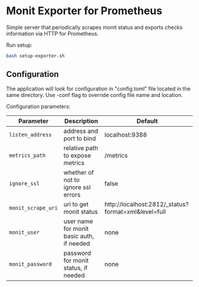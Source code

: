 # Monit Exporter for Prometheus

Simple server that periodically scrapes monit status and exports checks information via HTTP for Prometheus.

Run setup:

```bash
bash setup-exporter.sh
```

## Configuration

The application will look for configuration in "config.toml" file located in the same directory. Use -conf flag to override config file name and location.

Configuration parameters:

Parameter | Description | Default
--- | --- | ---
`listen_address` | address and port to bind | localhost:9388
`metrics_path` | relative path to expose metrics | /metrics
`ignore_ssl` | whether of not to ignore ssl errors | false
`monit_scrape_uri` | uri to get monit status | http://localhost:2812/_status?format=xml&level=full
`monit_user` | user name for monit basic auth, if needed | none
`monit_password` | password for monit status, if needed | none
